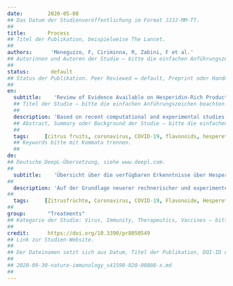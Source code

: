 ```yaml
---
date:        2020-05-08
## Das Datum der Studienveröffentlichung im Format JJJJ-MM-TT.
##
title:       Process
## Titel der Publikation, beispielweise The Lancet.
##
authors:      'Meneguzzo, F, Ciriminna, R, Zabini, F et al.'
## Autorinnen und Autoren der Studie – bitte die einfachen Anführungszeichen beachten!
##
status:       default
## Status der Publikation. Peer Reviewed = default, Preprint oder Handout (Thesenpapier)
##
en:
  subtitle:    'Review of Evidence Available on Hesperidin-Rich Products as Potential Tools against COVID-19 and Hydrodynamic Cavitation-Based Extraction as a Method of Increasing Their Production'
  ## Titel der Studie – bitte die einfachen Anführungszeichen beachten!
  ##
  description: 'Based on recent computational and experimental studies, hesperidin, a bioactive flavonoid abundant in citrus peel, stands out for its high binding affinity to the main cellular receptors of SARS-CoV-2, outperforming drugs already recommended for clinical trials. Thus, it is very promising for prophylaxis and treatment of COVID-19, along with other coexistent flavonoids such as naringin, which could help restraining the proinflammatory overreaction of the immune system. Controlled hydrodynamic cavitation processes showed the highest speed, effectiveness and efficiency in the integral and green aqueous extraction of flavonoids, essential oils and pectin from citrus peel waste. After freeze-drying, the extracted pectin showed high quality and excellent antioxidant and antibacterial activities, attributed to flavonoids and essential oils adsorbed and concentrated on its surface. This study reviews the recent evidence about hesperidin as a promising molecule, and proposes a feasible and affordable process based on hydrodynamic cavitation for the integral aqueous extraction of citrus peel waste resulting in hesperidin-rich products, either aqueous extracts or pectin tablets. The uptake of this process on a relevant scale is urged, in order to achieve large-scale production and distribution of hesperidin-rich products. Meanwhile, experimental and clinical studies could determine the effective doses either for therapeutic and preventive purposes. '
  ## Abstract, Summary oder Background der Studie – bitte die einfachen Anführungszeichen b
  ##
  tags:     [citrus fruits, coronavirus, COVID-19, flavonoids, hesperetin, hesperidin, hydrodynamic cavitation, pectin, SARS-CoV-2]
  ## Keywords bitte mit Kommata trennen.
  ##
de: 
## Deutsche DeepL-Übersetzung, siehe www.deepl.com.
##
  subtitle:    'Übersicht über die verfügbaren Erkenntnisse über Hesperidin-reiche Produkte als potenzielle Mittel gegen COVID-19 und die auf hydrodynamischer Kavitation basierende Extraktion als Methode zur Steigerung ihrer Produktion'
##
  description: 'Auf der Grundlage neuerer rechnerischer und experimenteller Studien zeichnet sich Hesperidin, ein bioaktives Flavonoid, das reichlich in Zitrusschalen vorkommt, durch seine hohe Bindungsaffinität zu den wichtigsten zellulären Rezeptoren von SARS-CoV-2 aus und übertrifft damit bereits für klinische Versuche empfohlene Arzneimittel. Daher ist es sehr vielversprechend für die Prophylaxe und Behandlung von COVID-19, zusammen mit anderen koexistierenden Flavonoiden wie Naringin, die dazu beitragen könnten, die proinflammatorische Überreaktion des Immunsystems zu bremsen. Kontrollierte hydrodynamische Kavitationsverfahren zeigten die höchste Geschwindigkeit, Wirksamkeit und Effizienz bei der integralen und grünen wässrigen Extraktion von Flavonoiden, ätherischen Ölen und Pektin aus Zitrusschalenabfällen. Nach der Gefriertrocknung wies das extrahierte Pektin eine hohe Qualität und ausgezeichnete antioxidative und antibakterielle Aktivitäten auf, die auf die an der Oberfläche adsorbierten und konzentrierten Flavonoide und ätherischen Öle zurückzuführen sind. Diese Studie gibt einen Überblick über die jüngsten Erkenntnisse über Hesperidin als vielversprechendes Molekül und schlägt ein praktikables und erschwingliches Verfahren auf der Grundlage hydrodynamischer Kavitation für die integrale wässrige Extraktion von Zitrusschalenabfällen vor, das zu Hesperidin-reichen Produkten führt, entweder zu wässrigen Extrakten oder Pektintabletten. Die Einführung dieses Verfahrens in relevantem Maßstab wird dringend empfohlen, um eine großtechnische Herstellung und den Vertrieb von Hesperidin-reichen Produkten zu erreichen. In der Zwischenzeit könnten durch experimentelle und klinische Studien die wirksamen Dosen für therapeutische und präventive Zwecke ermittelt werden.'
##
  tags:     [Zitrusfrüchte, Coronavirus, COVID-19, Flavonoide, Hesperetin, Hesperidin, hydrodynamische Kavitation, Pektin, SARS-CoV-2]
##
group:       "Treatments"
## Kategorie der Studie: Virus, Immunity, Therapeutics, Vaccines – bitte die Anführungszeichen beachten!
##
credit:      https://doi.org/10.3390/pr8050549
## Link zur Studien-Website.
##
## Der Dateinamen setzt sich aus Datum, Titel der Publikation, DOI-ID der Studie (nach dem letzten Slash) und der Dateiendung zusammen. Bitte den Unterstrich vor der DOI-ID beachten!
##
## 2020-09-30-nature-immunology_s41590-020-00808-x.md
##
---
```

<object data="{{ page.link }}" style='height:calc(100vh - 400px); width: 100%' type='application/pdf'></object>